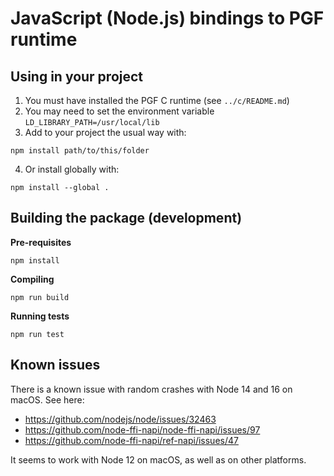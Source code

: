 # JavaScript (Node.js) bindings to PGF runtime

## Using in your project

1. You must have installed the PGF C runtime (see `../c/README.md`)
2. You may need to set the environment variable `LD_LIBRARY_PATH=/usr/local/lib`
3. Add to your project the usual way with:
```
npm install path/to/this/folder
```
4. Or install globally with:
```
npm install --global .
```

## Building the package (development)

**Pre-requisites**
```
npm install
```

**Compiling**

```
npm run build
```

**Running tests**
```
npm run test
```

## Known issues

There is a known issue with random crashes with Node 14 and 16 on macOS. See here:
- https://github.com/nodejs/node/issues/32463
- https://github.com/node-ffi-napi/node-ffi-napi/issues/97
- https://github.com/node-ffi-napi/ref-napi/issues/47

It seems to work with Node 12 on macOS, as well as on other platforms.
